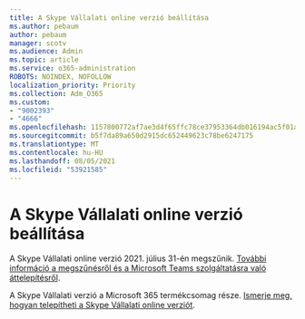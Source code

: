 ```yaml
---
title: A Skype Vállalati online verzió beállítása
ms.author: pebaum
author: pebaum
manager: scotv
ms.audience: Admin
ms.topic: article
ms.service: o365-administration
ROBOTS: NOINDEX, NOFOLLOW
localization_priority: Priority
ms.collection: Adm_O365
ms.custom:
- "9002393"
- "4666"
ms.openlocfilehash: 1157800772af7ae3d4f65ffc78ce37953364db016194ac5f01aeb92295390f93
ms.sourcegitcommit: b5f7da89a650d2915dc652449623c78be6247175
ms.translationtype: MT
ms.contentlocale: hu-HU
ms.lasthandoff: 08/05/2021
ms.locfileid: "53921585"
---
```

# <a name="set-up-skype-for-business-online"></a>A Skype Vállalati online verzió beállítása

A Skype Vállalati online verzió 2021. július 31-én megszűnik. [További információ a megszűnésről és a Microsoft Teams szolgáltatásra való áttelepítésről](https://docs.microsoft.com/microsoftteams/skype-for-business-online-retirement).

A Skype Vállalati verzió a Microsoft 365 termékcsomag része. [Ismerje meg, hogyan telepítheti a Skype Vállalati online verziót](https://support.office.com/article/Install-Skype-for-Business-Online-8a618bc4-3fc8-4d5f-9d62-cf93a0494800).
